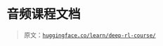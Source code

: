 # 音频课程文档

> 原文：[`huggingface.co/learn/deep-rl-course/`](https://huggingface.co/learn/deep-rl-course/)
